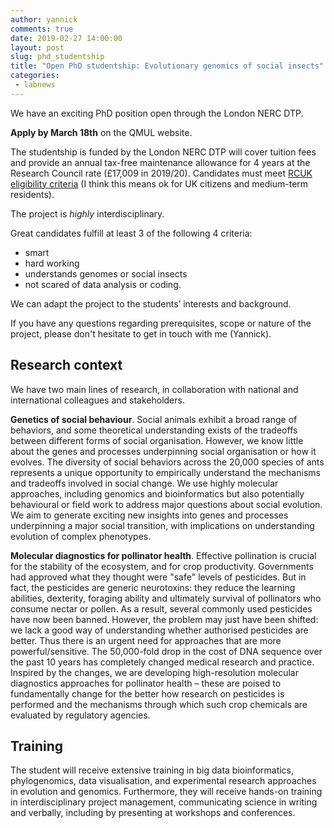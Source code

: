 ```yaml
---
author: yannick
comments: true
date: 2019-02-27 14:00:00
layout: post
slug: phd_studentship
title: "Open PhD studentship: Evolutionary genomics of social insects"
categories:
 - labnews
---
```


We have an exciting PhD position open through the London NERC DTP.

**Apply by March 18th** on the QMUL website.


The studentship is funded by the London NERC DTP will cover tuition fees and provide an annual tax-free maintenance allowance for 4 years at the Research Council rate (£17,009 in 2019/20). Candidates must meet <a href="https://london-nerc-dtp.org/apply-to-the-london-nerc-dtp/#eligibility">RCUK eligibility criteria</a> (I think this means ok for UK citizens and medium-term residents).

The project is *highly* interdisciplinary.

Great candidates fulfill at least 3 of the following 4 criteria:
 * smart
 * hard working
 * understands genomes or social insects
 * not scared of data analysis or coding.

We can adapt the project to the students’ interests and background.

If you have any questions regarding prerequisites, scope or nature of the project, please don't hesitate to get in touch with me (Yannick).

## Research context

We have two main lines of research, in collaboration with national and international colleagues and stakeholders.

**Genetics of social behaviour**. Social animals exhibit a broad range of behaviors, and some theoretical understanding exists of the tradeoffs between different forms of social organisation. However, we know little about the genes and processes underpinning social organisation or how it evolves. The diversity of social behaviors across the 20,000 species of ants represents a unique opportunity to empirically understand the mechanisms and tradeoffs involved in social change. We use highly molecular approaches, including genomics and bioinformatics but also potentially behavioural or field work to address major questions about social evolution. We aim to generate exciting new insights into genes and processes underpinning a major social transition, with implications on understanding evolution of complex phenotypes.

**Molecular diagnostics for pollinator health**. Effective pollination is crucial for the stability of the ecosystem, and for crop productivity. Governments had approved what they thought were "safe" levels of pesticides. But in fact, the pesticides are generic neurotoxins: they reduce the learning abilities, dexterity, foraging ability and ultimately survival of pollinators who consume nectar or pollen. As a result, several commonly used pesticides have now been banned. However, the problem may just have been shifted: we lack a good way of understanding whether authorised pesticides are better. Thus there is an urgent need for approaches that are more powerful/sensitive. The 50,000-fold drop in the cost of DNA sequence over the past 10 years has completely changed medical research and practice. Inspired by the changes, we are developing high-resolution molecular diagnostics approaches for pollinator health – these are poised to fundamentally change for the better how research on pesticides is performed and the mechanisms through which such crop chemicals are evaluated by regulatory agencies.

## Training

The student will receive extensive training in big data bioinformatics, phylogenomics, data visualisation, and experimental research approaches in evolution and genomics. Furthermore, they will receive hands-on training in interdisciplinary project management, communicating science in writing and verbally, including by presenting at workshops and conferences.
